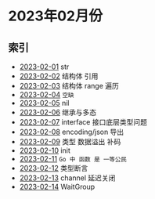 # 2023年02月份

## 索引

- [2023-02-01](./01/README.md) str
- [2023-02-02](./02/README.md) 结构体 引用
- [2023-02-03](./03/README.md) 结构体 range 遍历
- [2023-02-04](#) `空缺`
- [2023-02-05](./05/README.md) nil
- [2023-02-06](./06/README.md) 继承与多态
- [2023-02-07](./07/README.md) interface 接口底层类型问题
- [2023-02-08](./08/README.md) encoding/json 导出
- [2023-02-09](./09/README.md) 类型 数据溢出 补码
- [2023-02-10](./10/README.md) init
- [2023-02-11](./11/README.md) `Go 中 函数 是 一等公民`
- [2023-02-12](./12/README.md) 类型断言
- [2023-02-13](./13/README.md) channel 延迟关闭
- [2023-02-14](./14/README.md) WaitGroup
